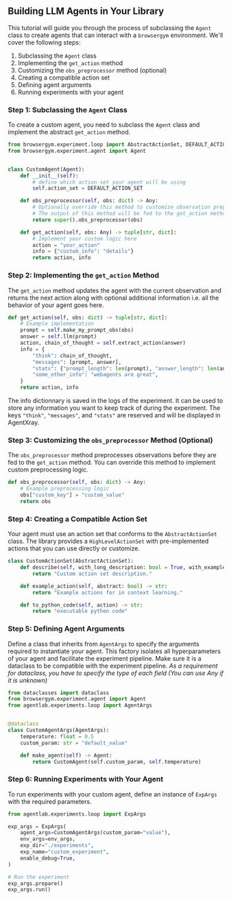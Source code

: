 ## Building LLM Agents in Your Library

This tutorial will guide you through the process of subclassing the `Agent` class to create agents that can interact with a `browsergym` environment. We'll cover the following steps:

1. Subclassing the `Agent` class
2. Implementing the `get_action` method
3. Customizing the `obs_preprocessor` method (optional)
4. Creating a compatible action set
5. Defining agent arguments
6. Running experiments with your agent

### Step 1: Subclassing the `Agent` Class

To create a custom agent, you need to subclass the `Agent` class and implement the abstract `get_action` method.

```python
from browsergym.experiment.loop import AbstractActionSet, DEFAULT_ACTION_SET
from browsergym.experiment.agent import Agent


class CustomAgent(Agent):
    def __init__(self):
        # define which action set your agent will be using
        self.action_set = DEFAULT_ACTION_SET

    def obs_preprocessor(self, obs: dict) -> Any:
        # Optionally override this method to customize observation preprocessing
        # The output of this method will be fed to the get_action method and also saved on disk.
        return super().obs_preprocessor(obs)

    def get_action(self, obs: Any) -> tuple[str, dict]:
        # Implement your custom logic here
        action = "your_action"
        info = {"custom_info": "details"}
        return action, info
```

### Step 2: Implementing the `get_action` Method

The `get_action` method updates the agent with the current observation and
returns the next action along with optional additional information i.e. all the
behavior of your agent goes here.

```python
def get_action(self, obs: dict) -> tuple[str, dict]:
    # Example implementation
    prompt = self.make_my_prompt_obs(obs)
    answer = self.llm(prompt)
    action, chain_of_thought = self.extract_action(answer)
    info = {
        "think": chain_of_thought,
        "messages": [prompt, answer],
        "stats": {"prompt_length": len(prompt), "answer_length": len(answer)},
        "some_other_info": "webagents are great",
    }
    return action, info
```

The info dictionnary is saved in the logs of the experiment. It can be used to
store any information you want to keep track of during the experiment. The keys
`"think"`, `"messages"`, and `"stats"` are reserved and will be displayed in AgentXray.

### Step 3: Customizing the `obs_preprocessor` Method (Optional)

The `obs_preprocessor` method preprocesses observations before they are fed to the `get_action` method. You can override this method to implement custom preprocessing logic.

```python
def obs_preprocessor(self, obs: dict) -> Any:
    # Example preprocessing logic
    obs["custom_key"] = "custom_value"
    return obs
```


### Step 4: Creating a Compatible Action Set

Your agent must use an action set that conforms to the `AbstractActionSet` class. The library provides a `HighLevelActionSet` with pre-implemented actions that you can use directly or customize.

```python
class CustomActionSet(AbstractActionSet):
    def describe(self, with_long_description: bool = True, with_examples: bool = True) -> str:
        return "Custom action set description."

    def example_action(self, abstract: bool) -> str:
        return "Example actions for in context learning."

    def to_python_code(self, action) -> str:
        return "executable python code"
```

### Step 5: Defining Agent Arguments

Define a class that inherits from `AgentArgs` to specify the arguments
required to instantiate your agent. This factory isolates all hyperparameters of
your agent and facilitate the experiment pipeline. Make sure it is a dataclass to
be compatible with the experiment pipeline. *As a requirement for dataclass, you
have to specify the type of each field (You can use Any if it is unknown)*

```python
from dataclasses import dataclass
from browsergym.experiment.agent import Agent
from agentlab.experiments.loop import AgentArgs


@dataclass
class CustomAgentArgs(AgentArgs):
    temperature: float = 0.5
    custom_param: str = "default_value"

    def make_agent(self) -> Agent:
        return CustomAgent(self.custom_param, self.temperature)
```

### Step 6: Running Experiments with Your Agent

To run experiments with your custom agent, define an instance of `ExpArgs` with the required parameters.

```python
from agentlab.experiments.loop import ExpArgs

exp_args = ExpArgs(
    agent_args=CustomAgentArgs(custom_param="value"),
    env_args=env_args,
    exp_dir="./experiments",
    exp_name="custom_experiment",
    enable_debug=True,
)

# Run the experiment
exp_args.prepare()
exp_args.run()
```
